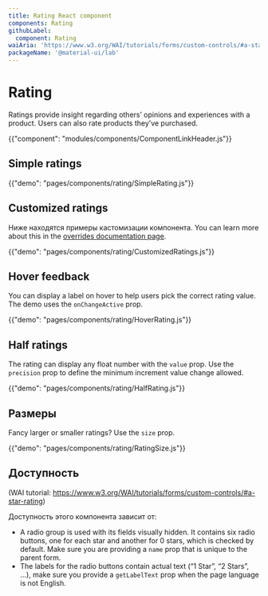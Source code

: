 ```yaml
---
title: Rating React component
components: Rating
githubLabel:
  component: Rating
waiAria: 'https://www.w3.org/WAI/tutorials/forms/custom-controls/#a-star-rating'
packageName: '@material-ui/lab'
---
```


# Rating

<p class="description">Ratings provide insight regarding others’ opinions and experiences with a product. Users can also rate products they’ve purchased.</p>

{{"component": "modules/components/ComponentLinkHeader.js"}}

## Simple ratings

{{"demo": "pages/components/rating/SimpleRating.js"}}

## Customized ratings

Ниже находятся примеры кастомизации компонента. You can learn more about this in the [overrides documentation page](/customization/components/).

{{"demo": "pages/components/rating/CustomizedRatings.js"}}

## Hover feedback

You can display a label on hover to help users pick the correct rating value. The demo uses the `onChangeActive` prop.

{{"demo": "pages/components/rating/HoverRating.js"}}

## Half ratings

The rating can display any float number with the `value` prop. Use the `precision` prop to define the minimum increment value change allowed.

{{"demo": "pages/components/rating/HalfRating.js"}}

## Размеры

Fancy larger or smaller ratings? Use the `size` prop.

{{"demo": "pages/components/rating/RatingSize.js"}}

## Доступность

(WAI tutorial: https://www.w3.org/WAI/tutorials/forms/custom-controls/#a-star-rating)

Доступность этого компонента зависит от:

- A radio group is used with its fields visually hidden. It contains six radio buttons, one for each star and another for 0 stars, which is checked by default. Make sure you are providing a `name` prop that is unique to the parent form.
- The labels for the radio buttons contain actual text (“1 Star”, “2 Stars”, …), make sure you provide a `getLabelText` prop when the page language is not English.
